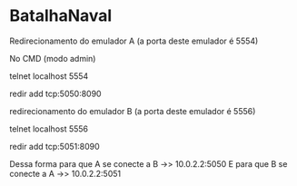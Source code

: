BatalhaNaval
============

Redirecionamento do emulador A (a porta deste emulador é 5554)

No CMD (modo admin)

telnet localhost 5554

redir add tcp:5050:8090

redirecionamento do emulador B  (a porta deste emulador é 5556)

telnet localhost 5556

redir add tcp:5051:8090


Dessa forma para que A se conecte a B ->> 10.0.2.2:5050
E para que B se conecte a A ->> 10.0.2.2:5051
